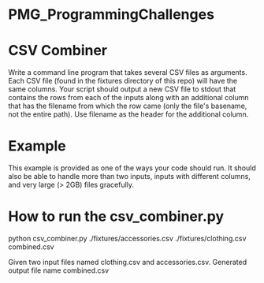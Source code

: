 # PMG_ProgrammingChallenges

# CSV Combiner

Write a command line program that takes several CSV files as arguments. Each CSV file (found in the fixtures directory of this repo) will have the same columns. Your script should output a new CSV file to stdout that contains the rows from each of the inputs along with an additional column that has the filename from which the row came (only the file's basename, not the entire path). Use filename as the header for the additional column.


# Example
This example is provided as one of the ways your code should run. It should also be able to handle more than two inputs, inputs with different columns, and very large (> 2GB) files gracefully.


# How to run the csv_combiner.py
python csv_combiner.py ./fixtures/accessories.csv ./fixtures/clothing.csv combined.csv

Given two input files named clothing.csv and accessories.csv. Generated output file name combined.csv
